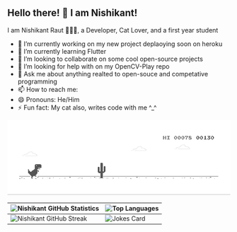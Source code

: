 ## Hello there! 👋 I am Nishikant! 


I am Nishikant Raut 🙋🏻‍♂️, a Developer, Cat Lover, and a first year student 


- 🔭 I’m currently working on my new project deplaoying soon on heroku
- 🌱 I’m currently learning Flutter
- 👯 I’m looking to collaborate on some cool open-source projects
- 🤔 I’m looking for help with on my OpenCV-Play repo
- 💬 Ask me about anything realted to open-souce and competative programming
- 📫 How to reach me: 
- 😄 Pronouns: He/Him
- ⚡ Fun fact: My cat also, writes code with me ^_^


![Dino](https://raw.githubusercontent.com/praveenscience/praveenscience/master/dino.gif)

| ![Nishikant GitHub Statistics](https://github-readme-stats.vercel.app/api?username=Nishikant00&show_icons=true) | ![Top Languages](https://github-readme-stats.vercel.app/api/top-langs/?username=Nishikant00) |
| --- | --- |
| ![Nishikant GitHub Streak](https://github-readme-streak-stats.herokuapp.com/?user=Nishikant00) | ![Jokes Card](https://readme-jokes.vercel.app/api) |


<!--
**Nishikant00/Nishikant00** is a ✨ _special_ ✨ repository because its `README.md` (this file) appears on your GitHub profile.

Here are some ideas to get you started:

- 🔭 I’m currently working on ...
- 🌱 I’m currently learning ...
- 👯 I’m looking to collaborate on ...
- 🤔 I’m looking for help with ...
- 💬 Ask me about ...
- 📫 How to reach me: ...
- 😄 Pronouns: ...
- ⚡ Fun fact: ...
-->
